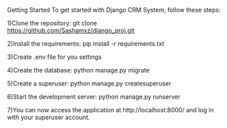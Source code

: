 Getting Started
To get started with Django CRM System, follow these steps:

1)Clone the repository: git clone https://github.com/Sashamxz/django_proj.git

2)Install the requirements: pip install -r requirements.txt

3)Create  .env file for you settings

4)Create the database: python manage.py migrate

5)Create a superuser: python manage.py createsuperuser

6)Start the development server: python manage.py runserver
 
7)You can now access the application at http://localhost:8000/ and log in with your superuser account.